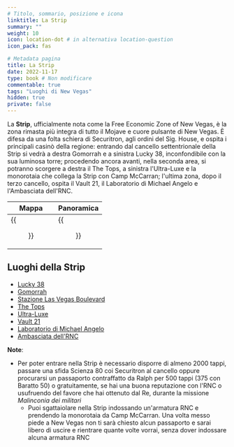 ```yaml
---
# Titolo, sommario, posizione e icona
linktitle: La Strip
summary: ""
weight: 10
icon: location-dot # in alternativa location-question
icon_pack: fas

# Metadata pagina
title: La Strip
date: 2022-11-17
type: book # Non modificare
commentable: true
tags: "Luoghi di New Vegas"
hidden: true
private: false
---
```


<div class="fnv">

La **Strip**, ufficialmente nota come la Free Economic Zone of New Vegas, è la zona rimasta più integra di tutto il Mojave e cuore pulsante di New Vegas. È difesa da una folta schiera di Securitron, agli ordini del Sig. House, e ospita i principali casinò della regione: entrando dal cancello settentrionale della Strip si vedrà a destra Gomorrah e a sinistra Lucky 38, inconfondibile con la sua luminosa torre; procedendo ancora avanti, nella seconda area, si potranno scorgere a destra il The Tops, a sinistra l'Ultra-Luxe e la monorotaia che collega la Strip con Camp McCarran; l'ultima zona, dopo il terzo cancello, ospita il Vault 21, il Laboratorio di Michael Angelo e l'Ambasciata dell'RNC.

| Mappa | Panoramica |
| ----- | ---------- |
|  {{<figure src="fnv/New_Vegas_Strip_map.webp">}}     |   {{<figure src="fnv/New_Vegas_Strip_(intro).webp">}}         | 

## Luoghi della Strip

- [Lucky 38](lucky-38)
- [Gomorrah](gomorrah)
- [Stazione Las Vegas Boulevard](stazione-las-vegas-boulevard)
- [The Tops](the-tops)
- [Ultra-Luxe](ultra-luxe)
- [Vault 21](vault-21)
- [Laboratorio di Michael Angelo](laboratorio-di-michael-angelo)
- [Ambasciata dell'RNC](ambasciata-dellrnc)


**Note**:
- Per poter entrare nella Strip è necessario disporre di almeno 2000 tappi, passare una sfida Scienza 80 coi Securitron al cancello oppure procurarsi un passaporto contraffatto da Ralph per 500 tappi (375 con Baratto 50) o gratuitamente, se hai una buona reputazione con l'RNC o usufruendo del favore che hai ottenuto dal Re, durante la missione _Malinconia dei militari_
	- Puoi sgattaiolare nella Strip indossando un'armatura RNC e prendendo la monorotaia da Camp McCarran. Una volta messo piede a New Vegas non ti sarà chiesto alcun passaporto e sarai libero di uscire e rientrare quante volte vorrai, senza dover indossare alcuna armatura RNC

</div>

